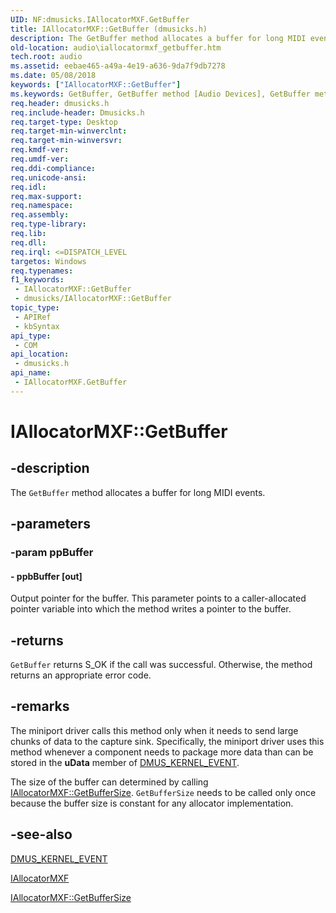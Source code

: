 ```yaml
---
UID: NF:dmusicks.IAllocatorMXF.GetBuffer
title: IAllocatorMXF::GetBuffer (dmusicks.h)
description: The GetBuffer method allocates a buffer for long MIDI events.
old-location: audio\iallocatormxf_getbuffer.htm
tech.root: audio
ms.assetid: eebae465-a49a-4e19-a636-9da7f9db7278
ms.date: 05/08/2018
keywords: ["IAllocatorMXF::GetBuffer"]
ms.keywords: GetBuffer, GetBuffer method [Audio Devices], GetBuffer method [Audio Devices],IAllocatorMXF interface, IAllocatorMXF interface [Audio Devices],GetBuffer method, IAllocatorMXF.GetBuffer, IAllocatorMXF::GetBuffer, audio.iallocatormxf_getbuffer, audmp-routines_5abb78f4-de92-4342-877f-e7f1c15f8d8e.xml, dmusicks/IAllocatorMXF::GetBuffer
req.header: dmusicks.h
req.include-header: Dmusicks.h
req.target-type: Desktop
req.target-min-winverclnt: 
req.target-min-winversvr: 
req.kmdf-ver: 
req.umdf-ver: 
req.ddi-compliance: 
req.unicode-ansi: 
req.idl: 
req.max-support: 
req.namespace: 
req.assembly: 
req.type-library: 
req.lib: 
req.dll: 
req.irql: <=DISPATCH_LEVEL
targetos: Windows
req.typenames: 
f1_keywords:
 - IAllocatorMXF::GetBuffer
 - dmusicks/IAllocatorMXF::GetBuffer
topic_type:
 - APIRef
 - kbSyntax
api_type:
 - COM
api_location:
 - dmusicks.h
api_name:
 - IAllocatorMXF.GetBuffer
---
```


# IAllocatorMXF::GetBuffer


## -description

The <code>GetBuffer</code> method allocates a buffer for long MIDI events.

## -parameters

### -param ppBuffer

#### - ppbBuffer [out]

Output pointer for the buffer. This parameter points to a caller-allocated pointer variable into which the method writes a pointer to the buffer.

## -returns

<code>GetBuffer</code> returns S_OK if the call was successful. Otherwise, the method returns an appropriate error code.

## -remarks

The miniport driver calls this method only when it needs to send large chunks of data to the capture sink. Specifically, the miniport driver uses this method whenever a component needs to package more data than can be stored in the <b>uData</b> member of <a href="/windows-hardware/drivers/ddi/dmusicks/ns-dmusicks-_dmus_kernel_event">DMUS_KERNEL_EVENT</a>.

The size of the buffer can determined by calling <a href="/windows-hardware/drivers/ddi/dmusicks/nf-dmusicks-iallocatormxf-getbuffersize">IAllocatorMXF::GetBufferSize</a>. <code>GetBufferSize</code> needs to be called only once because the buffer size is constant for any allocator implementation.

## -see-also

<a href="/windows-hardware/drivers/ddi/dmusicks/ns-dmusicks-_dmus_kernel_event">DMUS_KERNEL_EVENT</a>



<a href="/windows-hardware/drivers/ddi/dmusicks/nn-dmusicks-iallocatormxf">IAllocatorMXF</a>



<a href="/windows-hardware/drivers/ddi/dmusicks/nf-dmusicks-iallocatormxf-getbuffersize">IAllocatorMXF::GetBufferSize</a>